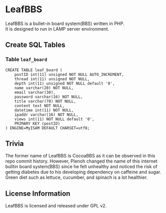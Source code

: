 # LeafBBS

LeafBBS is a bullet-in board system(BBS) written in PHP.  
It is designed to run in LAMP server environment.

## Create SQL Tables
### Table `leaf_board`
```
CREATE TABLE leaf_board (
    postID int(11) unsigned NOT NULL AUTO_INCREMENT, 
    thread int(11) unsigned NOT NULL, 
    depth int(11) unsigned NOT NULL default '0', 
    name varchar(20) NOT NULL, 
    email varchar(30), 
    password varchar(16) NOT NULL, 
    title varchar(70) NOT NULL, 
    content text NOT NULL, 
    datetime int(11) NOT NULL, 
    ipaddr varchar(16) NOT NULL, 
    views int(11) NOT NULL default '0',
    PRIMARY KEY (postID)
) ENGINE=MyISAM DEFAULT CHARSET=utf8;
```

## Trivia
The former name of LeafBBS is CocoaBBS as it can be observed in this repo commit history. 
However, Plenoh changed the name of this internet bulltin board system(BBS) since he felt unhealthy and noticed the risk of getting diabetes due to his developing dependency on caffeine and sugar.
Green diet such as lettuce, cucumber, and spinach is a lot healthier.

## License Information
LeafBBS is licensed and released under GPL v2.
